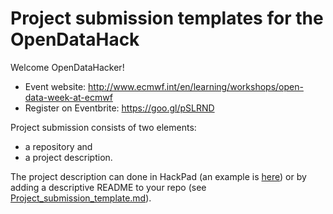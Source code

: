 # Project submission templates for the OpenDataHack

Welcome OpenDataHacker! 

- Event website: http://www.ecmwf.int/en/learning/workshops/open-data-week-at-ecmwf
- Register on Eventbrite: https://goo.gl/pSLRND

Project submission consists of two elements: 

- a repository and 
- a project description. 

The project description can done in HackPad (an example is [here](https://hackpad.com/Project-submission-template-Xh6U3CMlDYc)) or by adding a descriptive README to your repo (see [Project_submission_template.md](Project_submission_template.md)). 
